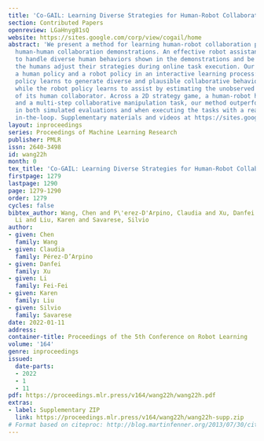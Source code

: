 ```yaml
---
title: 'Co-GAIL: Learning Diverse Strategies for Human-Robot Collaboration'
section: Contributed Papers
openreview: LGaHnyg81sQ
website: https://sites.google.com/corp/view/cogail/home
abstract: 'We present a method for learning human-robot collaboration policy from
  human-human collaboration demonstrations. An effective robot assistant must learn
  to handle diverse human behaviors shown in the demonstrations and be robust when
  the humans adjust their strategies during online task execution. Our method co-optimizes
  a human policy and a robot policy in an interactive learning process: the human
  policy learns to generate diverse and plausible collaborative behaviors from demonstrations
  while the robot policy learns to assist by estimating the unobserved latent strategy
  of its human collaborator. Across a 2D strategy game, a human-robot handover task,
  and a multi-step collaborative manipulation task, our method outperforms the alternatives
  in both simulated evaluations and when executing the tasks with a real human operator
  in-the-loop. Supplementary materials and videos at https://sites.google.com/view/cogail/home'
layout: inproceedings
series: Proceedings of Machine Learning Research
publisher: PMLR
issn: 2640-3498
id: wang22h
month: 0
tex_title: 'Co-GAIL: Learning Diverse Strategies for Human-Robot Collaboration'
firstpage: 1279
lastpage: 1290
page: 1279-1290
order: 1279
cycles: false
bibtex_author: Wang, Chen and P\'erez-D'Arpino, Claudia and Xu, Danfei and Fei-Fei,
  Li and Liu, Karen and Savarese, Silvio
author:
- given: Chen
  family: Wang
- given: Claudia
  family: Pérez-D’Arpino
- given: Danfei
  family: Xu
- given: Li
  family: Fei-Fei
- given: Karen
  family: Liu
- given: Silvio
  family: Savarese
date: 2022-01-11
address:
container-title: Proceedings of the 5th Conference on Robot Learning
volume: '164'
genre: inproceedings
issued:
  date-parts:
  - 2022
  - 1
  - 11
pdf: https://proceedings.mlr.press/v164/wang22h/wang22h.pdf
extras:
- label: Supplementary ZIP
  link: https://proceedings.mlr.press/v164/wang22h/wang22h-supp.zip
# Format based on citeproc: http://blog.martinfenner.org/2013/07/30/citeproc-yaml-for-bibliographies/
---
```

